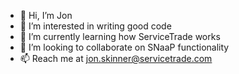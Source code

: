 - 👋 Hi, I’m Jon
- 👀 I’m interested in writing good code
- 🌱 I’m currently learning how ServiceTrade works
- 💞️ I’m looking to collaborate on SNaaP functionality
- 📫 Reach me at jon.skinner@servicetrade.com

<!---
jaskinner-st/jaskinner-st is a ✨ special ✨ repository because its `README.md` (this file) appears on your GitHub profile.
You can click the Preview link to take a look at your changes.
--->
